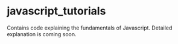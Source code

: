 # javascript_tutorials
Contains code explaining the fundamentals of Javascript. Detailed explanation is coming soon.
